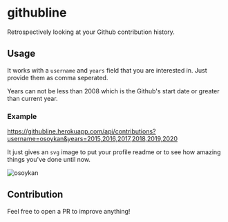# githubline

Retrospectively looking at your Github contribution history.

## Usage

It works with a `username` and `years` field that you are interested in. Just provide them as comma seperated.

Years can not be less than 2008 which is the Github's start date or greater than current year.

### Example

https://githubline.herokuapp.com/api/contributions?username=osoykan&years=2015,2016,2017,2018,2019,2020

It just gives an `svg` image to put your profile readme or to see how amazing things you've done until now.

![osoykan](https://githubline.herokuapp.com/api/contributions?username=osoykan&years=2014,2015,2016,2017,2018,2019,2020)

## Contribution

Feel free to open a PR to improve anything!
